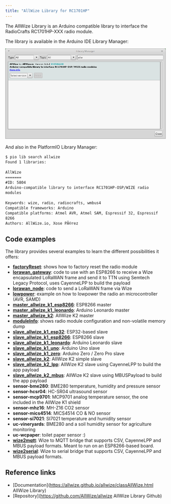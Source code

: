```yaml
---
title: "AllWize Library for RC1701HP"
---
```


The AllWize Library is an Arduino compatible library to interface the RadioCrafts RC1701HP-XXX radio module.

The library is available in the Arduino IDE Library Manager:

![Arduino IDE Library Manager](images/arduino_ide_library_manager.png)

And also in the PlatformIO Library Manager:

```
$ pio lib search allwize
Found 1 libraries:

AllWize
=======
#ID: 5804
Arduino-compatible library to interface RC1701HP-OSP/WIZE radio modules

Keywords: wize, radio, radiocrafts, wmbus4
Compatible frameworks: Arduino
Compatible platforms: Atmel AVR, Atmel SAM, Espressif 32, Espressif 8266
Authors: AllWize.io, Xose PÃ©rez
```

## Code examples

The library provides several examples to learn the different possibilities it offers:

* **[factoryReset](https://github.com/AllWize/allwize/blob/master/examples/factoryReset/factoryReset.ino)**: shows how to factory reset the radio module
* **[lorawan_gateway](https://github.com/AllWize/allwize/tree/master/examples/lorawan/lorawan_gateway/src)**: code to use with an ESP8266 to receive a Wize encapsulated LoRaWAN frame and send it to TTN using Semtech Legacy Protocol, uses CayenneLPP to build the payload
* **[lorawan_node](https://github.com/AllWize/allwize/blob/master/examples/lorawan/lorawan_node/lorawan_node.ino)**: code to send a LoRaWAN frame via Wize
* **[lowpower](https://github.com/AllWize/allwize/blob/master/examples/lowpower/lowpower.ino)**: example on how to lowpower the radio an microcontroller (AVR, SAMD)
* **[master_allwize_k1_esp8266](https://github.com/AllWize/allwize/blob/master/examples/master/master_allwize_k1_esp8266/master_allwize_k1_esp8266.ino)**: ESP8266 master
* **[master_allwize_k1_leonardo](https://github.com/AllWize/allwize/blob/master/examples/master/master_allwize_k1_leonardo/master_allwize_k1_leonardo.ino)**: Arduino Leonardo master
* **[master_allwize_k2](https://github.com/AllWize/allwize/blob/master/examples/master/master_allwize_k2/master_allwize_k2.ino)**: AllWize K2 master
* **[moduleInfo](https://github.com/AllWize/allwize/blob/master/examples/moduleInfo/moduleInfo.ino)**: shows radio module configuration and non-volatile memory dump
* **[slave_allwize_k1_esp32](https://github.com/AllWize/allwize/tree/master/examples/slave/slave_allwize_k1_esp32/slave_allwize_k1_esp32.ino)**: ESP32-based slave
* **[slave_allwize_k1_esp8266](https://github.com/AllWize/allwize/tree/master/examples/slave/slave_allwize_k1_esp8266/slave_allwize_k1_esp8266.ino)**: ESP8266 slave
* **[slave_allwize_k1_leonardo](https://github.com/AllWize/allwize/blob/master/examples/slave/slave_allwize_k1_leonardo/slave_allwize_k1_leonardo.ino)**: Arduino Leonardo slave
* **[slave_allwize_k1_uno](https://github.com/AllWize/allwize/blob/master/examples/slave/slave_allwize_k1_uno/slave_allwize_k1_uno.ino)**: Arduino Uno slave
* **[slave_allwize_k1_zero](https://github.com/AllWize/allwize/blob/master/examples/slave/slave_allwize_k1_zero/slave_allwize_k1_zero.ino)**: Arduino Zero / Zero Pro slave
* **[slave_allwize_k2](https://github.com/AllWize/allwize/blob/master/examples/slave/slave_allwize_k2/slave_allwize_k2.ino)**: AllWize K2 simple slave
* **[slave_allwize_k2_lpp](https://github.com/AllWize/allwize/blob/dev/examples/slave/slave_allwize_k2_lpp/slave_allwize_k2_lpp.ino)**: AllWize K2 slave using CayenneLPP to build the app payload
* **[slave_allwize_k2_mbus](https://github.com/AllWize/allwize/blob/dev/examples/slave/slave_allwize_k2_mbus/slave_allwize_k2_mbus.ino)**: AllWize K2 slave using MBUSPayload to build the app payload
* **sensor-bme280**: BME280 temperature, humidity and pressure sensor
* **sensor-hcsr04**: HC-SR04 ultrasound sensor
* **sensor-mcp9701**: MCP9701 analog temperature sensor, the one included in the AllWize K1 shield
* **sensor-mhz16**: MH-Z16 CO2 sensor
* **sensor-mics4514**: MICS4514 CO & NO sensor
* **sensor-si7021**: SI7021 temperature and humidity sensor
* **uc-vineryards**: BME280 and a soil humidity sensor for agriculture monitoring
* **uc-wcpaper**: toilet paper sensor :)
* **[wize2mqtt](https://github.com/AllWize/allwize/blob/dev/examples/wize2mqtt/wize2mqtt.ino)**: Wize to MQTT bridge that supports CSV, CayenneLPP and MBUS payload formats. Meant to run on an ESP8266-based board.
* **[wize2serial](https://github.com/AllWize/allwize/blob/dev/examples/wize2serial/wize2serial.ino)**: Wize to serial bridge that supports CSV, CayenneLPP and MBUS payload formats. 

## Reference links

* [Documentation](https://allwize.github.io/allwize/classAllWize.html AllWize Library)
* [Repository](https://github.com/AllWize/allwize AllWize Library Github)
